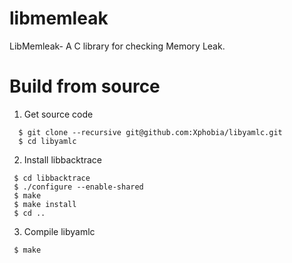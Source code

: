 # libmemleak
LibMemleak- A C library for checking Memory Leak.

# Build from source
1. Get source code
```
  $ git clone --recursive git@github.com:Xphobia/libyamlc.git
  $ cd libyamlc
```
2. Install libbacktrace
 ```
  $ cd libbacktrace
  $ ./configure --enable-shared
  $ make
  $ make install
  $ cd ..
 ```
 3. Compile libyamlc
 ```
  $ make
 ```
